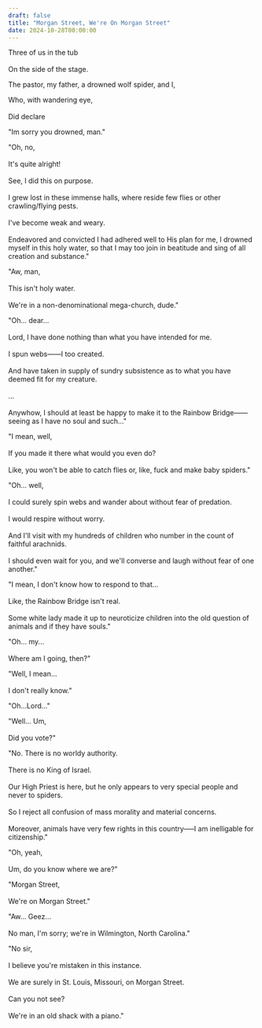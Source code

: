 ```yaml
---
draft: false
title: "Morgan Street, We're On Morgan Street"
date: 2024-10-28T00:00:00
---
```

Three of us in the tub <br>  
On the side of the stage. 

The pastor, my father, a drowned wolf spider, and I, <br>  

Who, with wandering eye,<br>  
Did declare 

"Im sorry you drowned, man." 

"Oh, no, <br>  
It's quite alright! <br>  
See, I did this on purpose. <br>  
I grew lost in these immense halls, where reside few flies or other crawling/flying pests. <br>  
I've become weak and weary. <br>  
Endeavored and convicted I had adhered well to His plan for me, I drowned myself in this holy water, so that I may too join in beatitude and sing of all creation and substance." 

"Aw, man, <br>  
This isn't holy water. <br>  
We're in a non-denominational mega-church, dude."

"Oh... dear... <br>  
Lord, I have done nothing than what you have intended for me. <br>  
I spun webs——I too created. <br>  
And have taken in supply of sundry subsistence as to what you have deemed fit for my creature. <br>  
... <br>  
Anywhow, I should at least be happy to make it to the Rainbow Bridge——seeing as I have no soul and such..." 

"I mean, well, <br>  
If you made it there what would you even do? <br>  
Like, you won't be able to catch flies or, like, fuck and make baby spiders."

"Oh... well, <br>  
I could surely spin webs and wander about without fear of predation. <br>  
I would respire without worry. <br>  
And I'll visit with my hundreds of children who number in the count of faithful arachnids. <br>  
I should even wait for you, and we'll converse and laugh without fear of one another."

"I mean, I don't know how to respond to that... <br>  
Like, the Rainbow Bridge isn't real. <br>  
Some white lady made it up to neuroticize children into the old question of animals and if they have souls." 

"Oh... my... <br>  
Where am I going, then?"

"Well, I mean... <br>  
I don't really know." 

"Oh...Lord..."

"Well... Um, <br>  
Did you vote?"

"No. 
There is no worldy authority.<br>  
There is no King of Israel. <br>  
Our High Priest is here, but he only appears to very special people and never to spiders. <br>  
So I reject all confusion of mass morality and material concerns. <br>  
Moreover, animals have very few rights in this country—–I am inelligable for citizenship."

"Oh, yeah, <br>  
Um, do you know where we are?"

"Morgan Street, <br>  
We're on Morgan Street."

"Aw... Geez... <br>  
No man, I'm sorry; we're in Wilmington, North Carolina."

"No sir, <br>  
I believe you're mistaken in this instance. <br>  
We are surely in St. Louis, Missouri, on Morgan Street. <br>  
Can you not see? <br>  
We're in an old shack with a piano."


